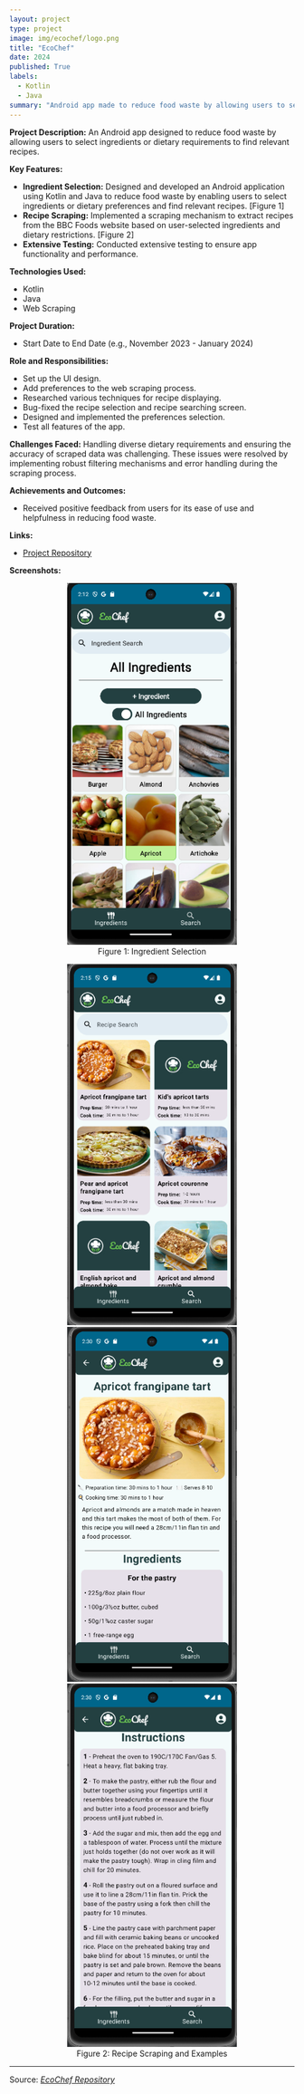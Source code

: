 ```yaml
---
layout: project
type: project
image: img/ecochef/logo.png
title: "EcoChef"
date: 2024
published: True
labels:
  - Kotlin
  - Java
summary: "Android app made to reduce food waste by allowing users to select ingredients or dietary requirements to find recipes."
---
```



**Project Description:**
An Android app designed to reduce food waste by allowing users to select ingredients or dietary requirements to find relevant recipes.

**Key Features:**
- **Ingredient Selection:** Designed and developed an Android application using Kotlin and Java to reduce food waste by enabling users to select ingredients or dietary preferences and find relevant recipes. [Figure 1]
- **Recipe Scraping:** Implemented a scraping mechanism to extract recipes from the BBC Foods website based on user-selected ingredients and dietary restrictions. [Figure 2]
- **Extensive Testing:** Conducted extensive testing to ensure app functionality and performance.

**Technologies Used:**
- Kotlin
- Java
- Web Scraping

**Project Duration:**
- Start Date to End Date (e.g., November 2023 - January 2024)

**Role and Responsibilities:**
- Set up the UI design.
- Add preferences to the web scraping process.
- Researched various techniques for recipe displaying.
- Bug-fixed the recipe selection and recipe searching screen.
- Designed and implemented the preferences selection.
- Test all features of the app.

**Challenges Faced:**
Handling diverse dietary requirements and ensuring the accuracy of scraped data was challenging. These issues were resolved by implementing robust filtering mechanisms and error handling during the scraping process.

**Achievements and Outcomes:**
- Received positive feedback from users for its ease of use and helpfulness in reducing food waste.

**Links:**
- [Project Repository](https://github.com/TH3Eimis/ecochef)

**Screenshots:**
<p align="center">
  <img src="../img/ecochef/ingr.png" alt="Ingredient Selection" width="300" />
  <br>Figure 1: Ingredient Selection
</p>
<p align="center">
  <img src="../img/ecochef/search.png" alt="Recipe Scraping" width="300" />
  <img src="../img/ecochef/reci1.png" alt="Recipe Example 1" width="300" />
  <img src="../img/ecochef/reci2.png" alt="Recipe Example 2" width="300" />
  <br>Figure 2: Recipe Scraping and Examples
</p>

<hr>
Source: <a href="https://github.com/TH3Eimis/ecochef"><i class="large github icon ">EcoChef Repository</i></a>
